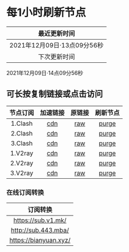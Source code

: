 # 每1小时刷新节点

|最近更新时间|
| :----: |
|2021年12月09日·13点09分56秒|
|下次更新时间|
2021年12月09日·14点09分56秒

## 可长按复制链接或点击访问
|节点订阅|加速链接|原链接|刷新节点|
| :----: | :----: | :----: | :----: |
|1.Clash|[cdn](https://cdn.jsdelivr.net/gh/some6508/all@master/c)|[raw](https://raw.githubusercontent.com/some6508/all/master/c)|[purge](https://purge.jsdelivr.net/gh/some6508/all@master/c)|
|2.Clash|[cdn](https://cdn.jsdelivr.net/gh/some6508/all@master/c2)|[raw](https://raw.githubusercontent.com/some6508/all/master/c2)|[purge](https://purge.jsdelivr.net/gh/some6508/all@master/c2)|
|3.Clash|[cdn](https://cdn.jsdelivr.net/gh/some6508/all@master/c3)|[raw](https://raw.githubusercontent.com/some6508/all/master/c3)|[purge](https://purge.jsdelivr.net/gh/some6508/all@master/c3)|
|1.V2ray|[cdn](https://cdn.jsdelivr.net/gh/some6508/all@master/v)|[raw](https://raw.githubusercontent.com/some6508/all/master/v)|[purge](https://purge.jsdelivr.net/gh/some6508/all@master/v)|
|2.V2ray|[cdn](https://cdn.jsdelivr.net/gh/some6508/all@master/v2)|[raw](https://raw.githubusercontent.com/some6508/all/master/v2)|[purge](https://purge.jsdelivr.net/gh/some6508/all@master/v2)|
|3.V2ray|[cdn](https://cdn.jsdelivr.net/gh/some6508/all@master/v3)|[raw](https://raw.githubusercontent.com/some6508/all/master/v3)|[purge](https://purge.jsdelivr.net/gh/some6508/all@master/v3)|

### 在线订阅转换
|订阅转换|
| :----: |
|https://sub.v1.mk/|
|http://sub.443.mba/|
|https://bianyuan.xyz/|
